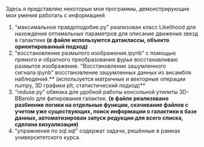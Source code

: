Здесь я представляю некоторые мои программы, демонстрирующие мои умения работать с информацией
1) "максимальное правдоподобие.py" реализован класс Likelihood для нахождения оптимальных параметров для описание движения звезд в галактике **(в файле используются датаклассы, объекто ориентированный подход)**
2) "восстановление размытого изображения.ipynb" с помощью прямого и обратного преобразования фурье восстанавливаю размытое изображение. 
   "Восстановление зашумленного сигнала.ipynb" восстановление зашумленных данных из ансамбля наблюдений.** (используется матричные и векторные операции numpy, 3D графики plt, статистический подход)**
4) "reduse.py" обвязка для удобной работы консольной утилиты 3D-BBarolo для фитирования галактик. **(в файле реализовано разбиение логики на отдельные функции,  скачивание файлов с учетом уже существующих, поиск информации о галактики в базе данных, автоматизирован запуск редукции для всего списка, сделана визуализация)**
5) "упражнения по sql.sql" содержат задачи, решённые в рамках университетского курса. 


